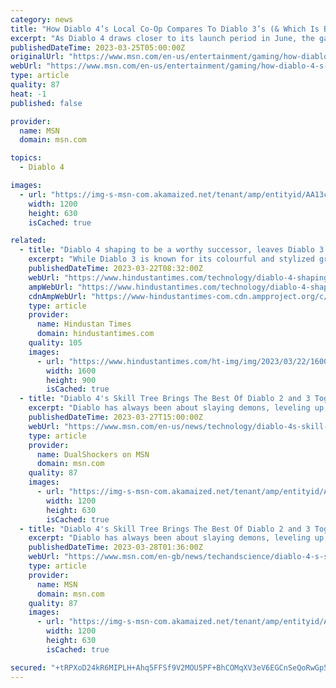 ```yaml
---
category: news
title: "How Diablo 4’s Local Co-Op Compares To Diablo 3’s (& Which Is Better)"
excerpt: "As Diablo 4 draws closer to its launch period in June, the game's pre-release hype cycle, including a free open beta period, has revealed some key details about the game, including information ..."
publishedDateTime: 2023-03-25T05:00:00Z
originalUrl: "https://www.msn.com/en-us/entertainment/gaming/how-diablo-4-s-local-co-op-compares-to-diablo-3-s-which-is-better/ar-AA193LTG"
webUrl: "https://www.msn.com/en-us/entertainment/gaming/how-diablo-4-s-local-co-op-compares-to-diablo-3-s-which-is-better/ar-AA193LTG"
type: article
quality: 87
heat: -1
published: false

provider:
  name: MSN
  domain: msn.com

topics:
  - Diablo 4

images:
  - url: "https://img-s-msn-com.akamaized.net/tenant/amp/entityid/AA13cAuV.img?h=630&w=1200&m=6&q=60&o=t&l=f&f=jpg"
    width: 1200
    height: 630
    isCached: true

related:
  - title: "Diablo 4 shaping to be a worthy successor, leaves Diablo 3 graphics in dust"
    excerpt: "While Diablo 3 is known for its colourful and stylized graphics, Diablo 4 appears to be taking a more realistic and darker approach. In a Reddit post shared by user u/Helsinh, the differences between ..."
    publishedDateTime: 2023-03-22T08:32:00Z
    webUrl: "https://www.hindustantimes.com/technology/diablo-4-shaping-to-be-a-worthy-successor-leaves-diablo-3-graphics-in-dust-101679482177133.html"
    ampWebUrl: "https://www.hindustantimes.com/technology/diablo-4-shaping-to-be-a-worthy-successor-leaves-diablo-3-graphics-in-dust-101679482177133-amp.html"
    cdnAmpWebUrl: "https://www-hindustantimes-com.cdn.ampproject.org/c/s/www.hindustantimes.com/technology/diablo-4-shaping-to-be-a-worthy-successor-leaves-diablo-3-graphics-in-dust-101679482177133-amp.html"
    type: article
    provider:
      name: Hindustan Times
      domain: hindustantimes.com
    quality: 105
    images:
      - url: "https://www.hindustantimes.com/ht-img/img/2023/03/22/1600x900/Diablo_3_and_4_1679482606317_1679482619829_1679482619829.png"
        width: 1600
        height: 900
        isCached: true
  - title: "Diablo 4's Skill Tree Brings The Best Of Diablo 2 and 3 Together"
    excerpt: "Diablo has always been about slaying demons, leveling up, and acquiring new abilities. Diablo 4 is no exception, but takes a new approach to how these abilities are learned, featuring a complex web of ..."
    publishedDateTime: 2023-03-27T15:00:00Z
    webUrl: "https://www.msn.com/en-us/news/technology/diablo-4s-skill-tree-brings-the-best-of-diablo-2-and-3-together/ar-AA198xOM"
    type: article
    provider:
      name: DualShockers on MSN
      domain: msn.com
    quality: 87
    images:
      - url: "https://img-s-msn-com.akamaized.net/tenant/amp/entityid/AA17EVnG.img?h=630&w=1200&m=6&q=60&o=t&l=f&f=jpg&x=476&y=270"
        width: 1200
        height: 630
        isCached: true
  - title: "Diablo 4's Skill Tree Brings The Best Of Diablo 2 and 3 Together"
    excerpt: "Diablo has always been about slaying demons, leveling up, and acquiring new abilities. Diablo 4 is no exception, but takes a new approach to how these abilities are learned, featuring a complex web of ..."
    publishedDateTime: 2023-03-28T01:36:00Z
    webUrl: "https://www.msn.com/en-gb/news/techandscience/diablo-4-s-skill-tree-brings-the-best-of-diablo-2-and-3-together/ar-AA198xOM"
    type: article
    provider:
      name: MSN
      domain: msn.com
    quality: 87
    images:
      - url: "https://img-s-msn-com.akamaized.net/tenant/amp/entityid/AA17EVnG.img?h=630&w=1200&m=6&q=60&o=t&l=f&f=jpg&x=476&y=270"
        width: 1200
        height: 630
        isCached: true

secured: "+tRPXoD24kR6MIPLH+Ahq5FFSf9V2MOU5PF+BhCOMqXV3eV6EGCnSeQoRwGp5EC5FS0JFwksmhbKlpwtRn0lPxVwiGy02Pg4aqCoI7QONPLXZ2pES5oeMULCLXO49D32GlQV3R0Fvmn1t9g7XXlmudjgezxaOKhDx2Dt6WRFZH2gDr6IGfRhupLDHr/ZJCAD5eqLp08d8v0TqXAoz9rqe39wkYmJUleibLzjcNRs6LOUZ/XULZsFGm4ZH/MtLb62Zlu8UsAMcVTzgy68jCdRZV+HT83E9OchTZ5nRnChu0IAax/Blt/u81LgZ9SsMHrFvidSJdBa7XmlWIBmT+ZB+TiG+kiV+RUWZoiKI+M9IzU=;qPHHbWfNNOQYXNHpzIqP5A=="
---
```


